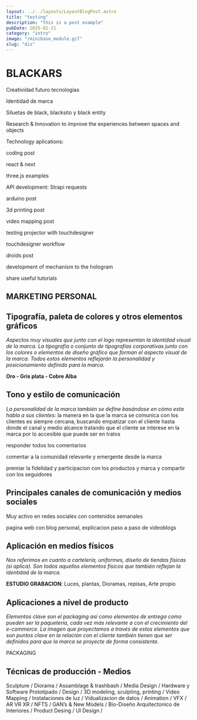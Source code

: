 ```yaml
---
layout: ../../layouts/LayoutBlogPost.astro
title: "testing"
description: "this is a post example"
pubDate: 2025-01-21
category: "intro"
image: "/minibase_module.gif"
slug: "dis"
---
```





# BLACKARS

Creatividad futuro tecnologias 

Identidad de marca 

Siluetas de black, blacksito y black entity 

Research & Innovation to improve the experiences between spaces and objects

Technology aplications:

coding post 

react & next

three.js examples 

API development: Strapi requests

arduino post 

3d printing post 

video mapping post 

testing projector with touchdesigner 

touchdesigner workflow 

droids post

development of mechanism to the hologram 

share useful tutorials 

## MARKETING PERSONAL

 

## **Tipografía, paleta de colores y otros elementos gráficos**

*Aspectos muy visuales que junto con el logo representan la identidad visual de la marca. La tipografía o conjunto de tipografías corporativas junto con los colores o elementos de diseño gráfico que forman el aspecto visual de la marca. Todos estos elementos reflejarán la personalidad y posicionamiento definido para la marca.*



**Oro - Gris plata - Cobre Alba**



## **Tono y estilo de comunicación**

*La personalidad de la marca también se define basándose en cómo esta habla a sus clientes:*
la manera en la que la marca se comunica con los clientes es siempre cercana, buscando empatizar con el cliente hasta donde el canal y medio alcance tratando que el cliente se interese en la marca por lo accesible que puede ser en tratos 

responder todos los comentarios 

comentar a la comunidad relevante y emergente desde la marca

premiar la fidelidad y participacion con los productos y marca y compartir con los seguidores  

## **Principales canales de comunicación y medios sociales**

Muy activo en redes sociales con contenidos semanales 

pagina web  con blog personal, explicacion paso a paso de videoblogs 

## **Aplicación en medios físicos**

*Nos referimos en cuanto a cartelería, uniformes, diseño de tiendas físicas (si aplica). Son todos aquellos elementos físicos que también reflejan la identidad de la marca.*

**ESTUDIO GRABACION**: Luces, plantas, Dioramas, repisas, Arte propio 

## **Aplicaciones a nivel de producto**

*Elementos clave son el packaging así como elementos de entrega como pueden ser la paquetería, cada vez más relevante a con el crecimiento del e-commerce. La imagen que proyectamos a través de estos elementos que son puntos clave en la relación con el cliente también tienen que ser definidos para que la marca se proyecte de forma consistente.*

PACKAGING 

## Técnicas de producción - Medios

Sculpture / Diorama / Assamblage & trashbash / Media Design / Hardware y Software Prototipado /   Design  / 3D modeling, sculpting, printing / Video Mapping / Instalaciones de luz / Vidualizacion de datos / Animation / VFX / AR VR XR / NFTS / GAN’s  & New Models / Bio-Diseño Arquitectonico de Interiores / Product Desing / UI Design /

[]()


